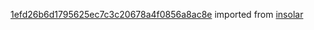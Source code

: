 [1efd26b6d1795625ec7c3c20678a4f0856a8ac8e](https://github.com/insolar/insolar/commit/1efd26b6d1795625ec7c3c20678a4f0856a8ac8e) imported from [insolar](https://github.com/insolar/insolar)
